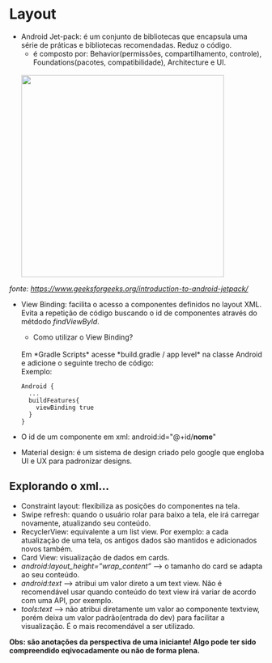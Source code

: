 # Layout
- Android Jet-pack: é um conjunto de bibliotecas que encapsula uma série de práticas e bibliotecas recomendadas. Reduz o código.
  - é composto por: Behavior(permissões, compartilhamento, controle), Foundations(pacotes, compatibilidade), Architecture e UI.
  <br>
  <img width="400" src="https://media.geeksforgeeks.org/wp-content/uploads/20201116223336/AndroidJetpackComponents-660x403.png">
 *fonte: https://www.geeksforgeeks.org/introduction-to-android-jetpack/*
<br>

- View Binding: facilita o acesso a componentes definidos no layout XML. Evita a repetição de código buscando o id de componentes através do métdodo *findViewById*.
  - Como utilizar o View Binding?
  <br>
    Em *Gradle Scripts* acesse *build.gradle / app level* na classe Android e adicione o seguinte trecho de código:
    <br>
    Exemplo:
   
    ```
    Android {
      ...
      buildFeatures{
        viewBinding true
      }
    } 
    ```
- O id de um componente em xml: android:id="@+id/**nome**"
- Material design: é um sistema de design criado pelo google que engloba UI e UX para padronizar designs.

## Explorando o xml...
- Constraint layout: flexibiliza as posições do componentes na tela.
- Swipe refresh: quando o usuário rolar para baixo a tela, ele irá carregar novamente, atualizando seu conteúdo.
- RecyclerView: equivalente a um list view. Por exemplo: a cada atualização de uma tela, os antigos dados são mantidos e adicionados novos também.
- Card View: visualização de dados em cards.
- *android:layout_height=”wrap_content”* --> o tamanho do card se adapta ao seu conteúdo.
- *android:text* --> atribui um valor direto a um text view. Não é recomendável usar quando conteúdo do text view irá variar de acordo com uma API, por exemplo.
- *tools:text* --> não atribui diretamente um valor ao componente textview, porém deixa um valor padrão(entrada do dev) para facilitar a visualização. É o mais recomendável a ser utilizado.


**Obs: são anotações da perspectiva de uma iniciante! Algo pode ter sido compreendido eqivocadamente ou não de forma plena.**


 
    
